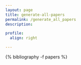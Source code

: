 ```yaml
---
layout: page
title: generate-all-papers
permalink: /generate_all_papers
description: 

profile:
  align: right

---
```



<div class="publications" id="pub_all_papers"> 
  {% bibliography -f papers %}
</div>
